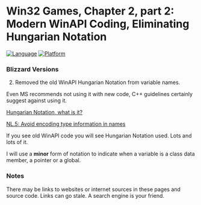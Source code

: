 # Win32 Games, Chapter 2, part 2: Modern WinAPI Coding, Eliminating Hungarian Notation
[![Language](https://img.shields.io/badge/Language%20-C++-blue.svg)](https://github.com/GeorgePimpleton/Win32-games/)
[![Platform](https://img.shields.io/badge/Platform%20-Win32-blue.svg)](https://github.com/GeorgePimpleton/Win32-games/)

### Blizzard Versions
2. Removed the old WinAPI Hungarian Notation from variable names.

Even MS recommends not using it with new code, C++ guidelines certainly suggest against using it.

[Hungarian Notation, what is it?](https://learn.microsoft.com/en-us/windows/win32/learnwin32/windows-coding-conventions#hungarian-notation)

[NL.5: Avoid encoding type information in names](http://isocpp.github.io/CppCoreGuidelines/CppCoreGuidelines#Rl-name-type)

If you see old WinAPI code you will see Hungarian Notation used.  Lots and lots of it.

I will use a **minor** form of notation to indicate when a variable is a class data member, a pointer or a global.

### Notes
There may be links to websites or internet sources in these pages and source code. Links can go stale. A search engine is your friend.
